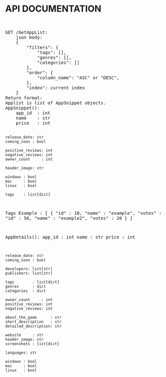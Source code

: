 <h1>API DOCUMENTATION</h1>
<br>
<pre>
GET /GetAppList:
    json body:
    {
        "filters": {
            "tags": [],
            "genres": [],
            "categories": []
        },
        "order": {
            "column_name": "ASC" or "DESC",
        },
        "index": current index
    }
Return format:
Applist is list of AppSnippet objects.
AppSnippet():
    app_id  : int
    name    : str
    price   : int

    release_date: str
    coming_soon : bool

    positive_reviews: int
    negative_reviews: int
    owner_count     : int

    header_image: str

    windows : bool
    mac     : bool
    linux   : bool

    tags    : list[dict]

Tags Example :
[
    {
        "id"    : 10,
        "name"  : "example",
        "votes" : 300
    },
    {
        "id"    : 56,
        "name"  : "example2",
        "votes" : 26
    }
]

AppDetails():
    app_id  : int
    name    : str
    price   : int

    release_date: str
    coming_soon : bool

    developers: list[str]
    publishers: list[str]

    tags        : list[dict]
    genres      : dict
    categories  : dict

    owner_count     : int
    positive_reviews: int
    negative_reviews: int

    about_the_game      : str
    short_description   : str
    detailed_description: str

    website     : str
    header_image: str
    screenshots : list[dict]

    languages: str

    windows : bool
    mac     : bool
    linux   : bool

</pre>

